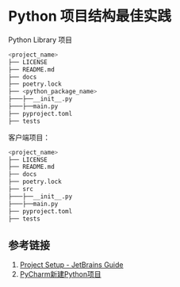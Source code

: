 # Python 项目结构最佳实践

Python Library 项目

```bash
<project_name>
├── LICENSE
├── README.md
├── docs
├── poetry.lock
├── <python_package_name>
├───├──__init__.py
├───├──main.py
├── pyproject.toml
├── tests
```

客户端项目：

```bash
<project_name>
├── LICENSE
├── README.md
├── docs
├── poetry.lock
├── src
├───├──__init__.py
├───├──main.py
├── pyproject.toml
├── tests
```

## 参考链接

1. [Project Setup - JetBrains Guide](https://www.jetbrains.com/guide/pytest/tutorials/visual_pytest/setup/)
2. [PyCharm新建Python项目](work/tools/IT/JetBrains/PyCharm/PyCharm新建Python项目.md)